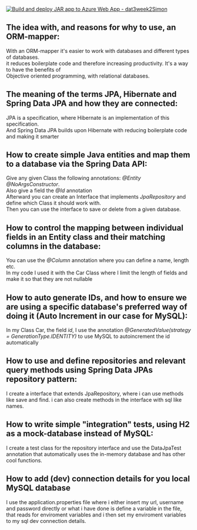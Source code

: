 [![Build and deploy JAR app to Azure Web App - dat3week2Simon](https://github.com/simonj1704/CarsRUs/actions/workflows/main_dat3week2simon.yml/badge.svg)](https://github.com/simonj1704/CarsRUs/actions/workflows/main_dat3week2simon.yml)




## The idea with, and reasons for why to use, an ORM-mapper:

With an ORM-mapper it's easier to work with databases and different types of databases.     
it reduces boilerplate code and therefore increasing productivity. It's a way to have the benefits of     
Objective oriented programming, with relational databases.


## The meaning of the terms JPA, Hibernate and Spring Data JPA and how they are connected:


JPA is a specification, where Hibernate is an implementation of this specification.    
And Spring Data JPA builds upon Hibernate with reducing boilerplate code and making it smarter



## How to create simple Java entities and map them to a database via the Spring Data API:

Give any given Class the following annotations: *@Entity @NoArgsConstructor*.  
Also give a field the *@Id* annotation  
Afterward you can create an Interface that implements *JpaRepository* and define which Class it should work with.  
Then you can use the interface to save or delete from a given database.


## **How to control the mapping between individual fields in an Entity class and their matching columns in the database:**

You can use the *@Column* annotation where you can define a name, length etc.  
In my code I used it with the Car Class where I limit the length of fields and make it so that they are not nullable

## **How to auto generate IDs, and how to ensure we are using a specific database's preferred way of doing it (Auto Increment in our case for MySQL):**

In my Class Car, the field *id*, I use the annotation *@GeneratedValue(strategy = GenerationType.IDENTITY)* to use MySQL to autoincrement the id automatically

## **How to use and define repositories and relevant query methods using Spring Data JPAs repository pattern:**

I create a interface that extends JpaRepository, where i can use methods like save and find. i can also create methods in the interface with sql like names.

## How to write simple "integration" tests, using H2 as a mock-database instead of MySQL:

I create a test class for the repository interface and use the DataJpaTest annotation that automatically uses the in-memory database and has other cool functions.

## How to add (dev) connection details for you local MySQL database

I use the application.properties file where i either insert my url, username and password directly or what i have done is define a variable in the file, that reads for enviroment variables and i then set my enviroment variables to my sql dev connection details.

